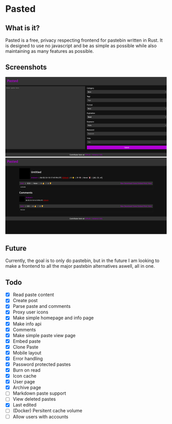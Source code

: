 # Pasted

## What is it?

Pasted is a free, privacy respecting frontend for pastebin written in Rust. It is designed to use no javascript and be as simple as possible while also maintaining as many features as possible.

## Screenshots
![Home](imgs/home.png)
![Paste](imgs/paste.png)

## Future

Currently, the goal is to only do pastebin, but in the future I am looking to make a frontend to all the major pastebin alternatives aswell, all in one.

## Todo

- [x] Read paste content
- [x] Create post
- [x] Parse paste and comments
- [x] Proxy user icons
- [x] Make simple homepage and info page
- [x] Make info api
- [x] Comments
- [x] Make simple paste view page
- [x] Embed paste
- [x] Clone Paste
- [x] Mobile layout
- [x] Error handling
- [x] Password protected pastes
- [x] Burn on read
- [x] Icon cache
- [x] User page
- [x] Archive page
- [ ] Markdown paste support
- [ ] View deleted pastes
- [x] Last edited
- [ ] (Docker) Persitent cache volume
- [ ] Allow users with accounts

